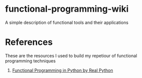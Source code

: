 # functional-programming-wiki
A simple description of functional tools and their applications

# References
These are the resources I used to build my repetiour of functional programming techniques

1. [Functional Programming in Python by Real Python](https://www.youtube.com/playlist?list=PLP8GkvaIxJP1z5bu4NX_bFrEInBkAgTMr)
